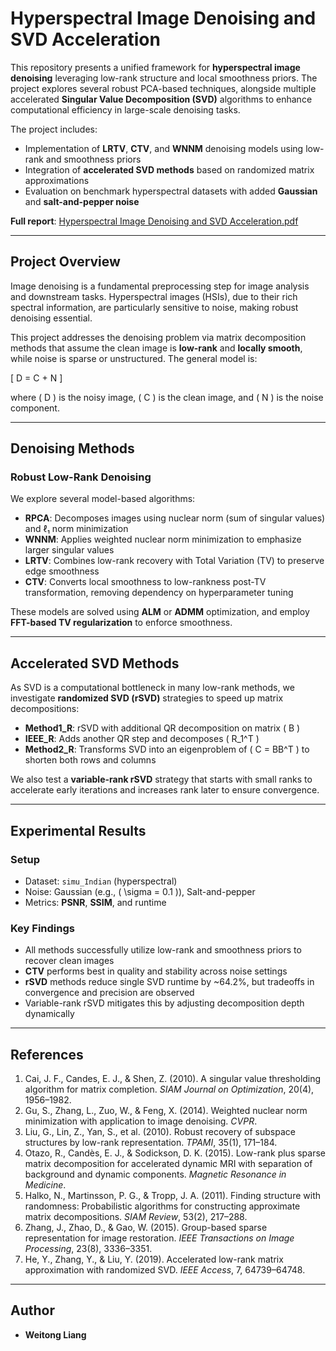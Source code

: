 # Hyperspectral Image Denoising and SVD Acceleration

This repository presents a unified framework for **hyperspectral image denoising** leveraging low-rank structure and local smoothness priors. The project explores several robust PCA-based techniques, alongside multiple accelerated **Singular Value Decomposition (SVD)** algorithms to enhance computational efficiency in large-scale denoising tasks.

The project includes:
- Implementation of **LRTV**, **CTV**, and **WNNM** denoising models using low-rank and smoothness priors
- Integration of **accelerated SVD methods** based on randomized matrix approximations
- Evaluation on benchmark hyperspectral datasets with added **Gaussian** and **salt-and-pepper noise**

**Full report**: [Hyperspectral Image Denoising and SVD Acceleration.pdf](./Hyperspectral%20Image%20Denoising%20and%20SVD%20Acceleration.pdf)  

---

## Project Overview

Image denoising is a fundamental preprocessing step for image analysis and downstream tasks. Hyperspectral images (HSIs), due to their rich spectral information, are particularly sensitive to noise, making robust denoising essential.

This project addresses the denoising problem via matrix decomposition methods that assume the clean image is **low-rank** and **locally smooth**, while noise is sparse or unstructured. The general model is:

\[
D = C + N
\]

where \( D \) is the noisy image, \( C \) is the clean image, and \( N \) is the noise component.

---

## Denoising Methods

### Robust Low-Rank Denoising

We explore several model-based algorithms:

- **RPCA**: Decomposes images using nuclear norm (sum of singular values) and ℓ₁ norm minimization
- **WNNM**: Applies weighted nuclear norm minimization to emphasize larger singular values
- **LRTV**: Combines low-rank recovery with Total Variation (TV) to preserve edge smoothness
- **CTV**: Converts local smoothness to low-rankness post-TV transformation, removing dependency on hyperparameter tuning

These models are solved using **ALM** or **ADMM** optimization, and employ **FFT-based TV regularization** to enforce smoothness.

---

## Accelerated SVD Methods

As SVD is a computational bottleneck in many low-rank methods, we investigate **randomized SVD (rSVD)** strategies to speed up matrix decompositions:

- **Method1_R**: rSVD with additional QR decomposition on matrix \( B \)
- **IEEE_R**: Adds another QR step and decomposes \( R_1^T \)
- **Method2_R**: Transforms SVD into an eigenproblem of \( C = BB^T \) to shorten both rows and columns

We also test a **variable-rank rSVD** strategy that starts with small ranks to accelerate early iterations and increases rank later to ensure convergence.

---

## Experimental Results

### Setup

- Dataset: `simu_Indian` (hyperspectral)
- Noise: Gaussian (e.g., \( \sigma = 0.1 \)), Salt-and-pepper
- Metrics: **PSNR**, **SSIM**, and runtime

### Key Findings

- All methods successfully utilize low-rank and smoothness priors to recover clean images
- **CTV** performs best in quality and stability across noise settings
- **rSVD** methods reduce single SVD runtime by ~64.2%, but tradeoffs in convergence and precision are observed
- Variable-rank rSVD mitigates this by adjusting decomposition depth dynamically

---

## References

1. Cai, J. F., Candes, E. J., & Shen, Z. (2010). A singular value thresholding algorithm for matrix completion. *SIAM Journal on Optimization*, 20(4), 1956–1982.  
2. Gu, S., Zhang, L., Zuo, W., & Feng, X. (2014). Weighted nuclear norm minimization with application to image denoising. *CVPR*.  
3. Liu, G., Lin, Z., Yan, S., et al. (2010). Robust recovery of subspace structures by low-rank representation. *TPAMI*, 35(1), 171–184.  
4. Otazo, R., Candès, E. J., & Sodickson, D. K. (2015). Low-rank plus sparse matrix decomposition for accelerated dynamic MRI with separation of background and dynamic components. *Magnetic Resonance in Medicine*.  
5. Halko, N., Martinsson, P. G., & Tropp, J. A. (2011). Finding structure with randomness: Probabilistic algorithms for constructing approximate matrix decompositions. *SIAM Review*, 53(2), 217–288.  
6. Zhang, J., Zhao, D., & Gao, W. (2015). Group-based sparse representation for image restoration. *IEEE Transactions on Image Processing*, 23(8), 3336–3351.  
7. He, Y., Zhang, Y., & Liu, Y. (2019). Accelerated low-rank matrix approximation with randomized SVD. *IEEE Access*, 7, 64739–64748.

---

## Author

- **Weitong Liang**
